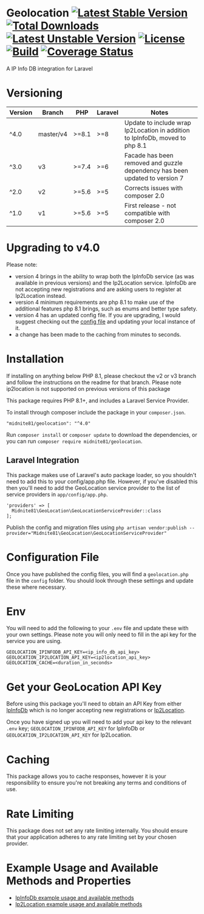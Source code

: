 # Geolocation [![Latest Stable Version](https://poser.pugx.org/midnite81/geolocation/version)](https://packagist.org/packages/midnite81/geolocation) [![Total Downloads](https://poser.pugx.org/midnite81/geolocation/downloads)](https://packagist.org/packages/midnite81/geolocation) [![Latest Unstable Version](https://poser.pugx.org/midnite81/geolocation/v/unstable)](https://packagist.org/packages/midnite81/geolocation) [![License](https://poser.pugx.org/midnite81/geolocation/license.svg)](https://packagist.org/packages/midnite81/geolocation) [![Build](https://travis-ci.org/midnite81/geolocation.svg?branch=master)](https://travis-ci.org/midnite81/geolocation) [![Coverage Status](https://coveralls.io/repos/github/midnite81/geolocation/badge.svg?branch=master)](https://coveralls.io/github/midnite81/geolocation?branch=master)

A IP Info DB integration for Laravel

# Versioning

| Version | Branch    | PHP    | Laravel | Notes                                                                        |
|---------|-----------|--------|---------|------------------------------------------------------------------------------|
| ^4.0    | master/v4 | \>=8.1 | \>=8    | Update to include wrap Ip2Location in addition to IpInfoDb, moved to php 8.1 |
| ^3.0    | v3        | \>=7.4 | \>=6    | Facade has been removed and guzzle dependency has been updated to version 7  |
| ^2.0    | v2        | \>=5.6 | \>=5    | Corrects issues with composer 2.0                                            |
| ^1.0    | v1        | \>=5.6 | \>=5    | First release - not compatible with composer 2.0                             |

# Upgrading to v4.0

Please note:

- version 4 brings in the ability to wrap both the IpInfoDb service (as was available in previous versions)
  and the Ip2Location service.  IpInfoDb are not accepting new registrations and are asking users to register at
  Ip2Location instead.
- version 4 minimum requirements are php 8.1 to make use of the additional features php 8.1 brings, such as enums
  and better type safety.
- version 4 has an updated config file. If you are upgrading, I would suggest checking out the
  [config file](/config/geolocation.php) and updating your local instance of it.
- a change has been made to the caching from minutes to seconds.


# Installation

If installing on anything below PHP 8.1, please checkout the v2 or v3 branch and follow the
instructions on the readme for that branch. Please note ip2location is not supported on previous versions of this
package

This package requires PHP 8.1+, and includes a Laravel Service Provider.

To install through composer include the package in your `composer.json`.

    "midnite81/geolocation": "^4.0"

Run `composer install` or `composer update` to download the dependencies, or you can run
`composer require midnite81/geolocation`.

## Laravel Integration

This package makes use of Laravel's auto package loader, so you shouldn't need to add this
to your config/app.php file. However, if you've disabled this then you'll need to add the
GeoLocation service provider to the list of service providers
in `app/config/app.php`.

    'providers' => [
      Midnite81\GeoLocation\GeoLocationServiceProvider::class
    ];

Publish the config and migration files using
`php artisan vendor:publish --provider="Midnite81\GeoLocation\GeoLocationServiceProvider"`

# Configuration File

Once you have published the config files, you will find a `geolocation.php` file in the
`config` folder. You should look through these settings and update these where necessary.

# Env

You will need to add the following to your `.env` file and update these with your own
settings. Please note you will only need to fill in the api key for the service you are using.

```dotenv
GEOLOCATION_IPINFODB_API_KEY=<ip_info_db_api_key>
GEOLOCATION_IP2LOCATION_API_KEY=<ip2location_api_key>
GEOLOCATION_CACHE=<duration_in_seconds>
```

# Get your GeoLocation API Key

Before using this package you'll need to obtain an API Key from either [IpInfoDb](http://ipinfodb.com/register.php)
which is no longer accepting new registrations or [Ip2Location](https://www.ip2location.io/sign-up).

Once you have signed up you will need to add your api key to the relevant `.env` key; `GEOLOCATION_IPINFODB_API_KEY` for
IpInfoDb or `GEOLOCATION_IP2LOCATION_API_KEY` for Ip2Location.

# Caching

This package allows you to cache responses, however it is your responsibility to ensure you're not breaking any
terms and conditions of use.

# Rate Limiting

This package does not set any rate limiting internally. You should ensure that your application adheres to any rate
limiting set by your chosen provider.


# Example Usage and Available Methods and Properties

- [IpInfoDb example usage and available methods](/readme_ipinfodb.md)
- [Ip2Location example usage and available methods](/readme_ip2location.md)